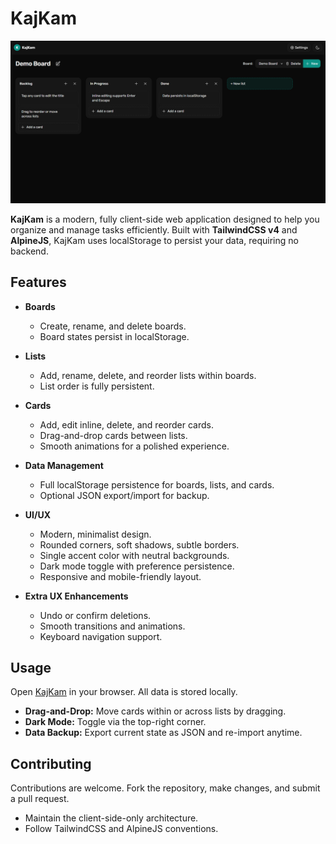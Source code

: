 # KajKam

![Preview](screenshot.png)

**KajKam** is a modern, fully client-side web application designed to help you organize and manage tasks efficiently. Built with **TailwindCSS v4** and **AlpineJS**, KajKam uses localStorage to persist your data, requiring no backend.

## Features

- **Boards**

  - Create, rename, and delete boards.
  - Board states persist in localStorage.

- **Lists**

  - Add, rename, delete, and reorder lists within boards.
  - List order is fully persistent.

- **Cards**

  - Add, edit inline, delete, and reorder cards.
  - Drag-and-drop cards between lists.
  - Smooth animations for a polished experience.

- **Data Management**

  - Full localStorage persistence for boards, lists, and cards.
  - Optional JSON export/import for backup.

- **UI/UX**

  - Modern, minimalist design.
  - Rounded corners, soft shadows, subtle borders.
  - Single accent color with neutral backgrounds.
  - Dark mode toggle with preference persistence.
  - Responsive and mobile-friendly layout.

- **Extra UX Enhancements**
  - Undo or confirm deletions.
  - Smooth transitions and animations.
  - Keyboard navigation support.

## Usage

Open [KajKam](https://alnahian2003.github.io/kajkam) in your browser. All data is stored locally.

- **Drag-and-Drop:** Move cards within or across lists by dragging.
- **Dark Mode:** Toggle via the top-right corner.
- **Data Backup:** Export current state as JSON and re-import anytime.

## Contributing

Contributions are welcome. Fork the repository, make changes, and submit a pull request.

- Maintain the client-side-only architecture.
- Follow TailwindCSS and AlpineJS conventions.
